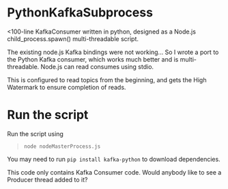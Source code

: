 # PythonKafkaSubprocess

<100-line KafkaConsumer written in python, designed as a Node.js child_process.spawn() multi-threadable script.

The existing node.js Kafka bindings were not working... So I wrote a port to the Python Kafka consumer, which works much better and is multi-threadable. Node.js can read consumes using stdio.

This is configured to read topics from the beginning, and gets the High Watermark to ensure completion of reads.

# Run the script

Run the script using 
> `node nodeMasterProcess.js`

You may need to run `pip install kafka-python` to download dependencies.

This code only contains Kafka Consumer code. Would anybody like to see a Producer thread added to it?
